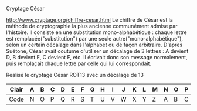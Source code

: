 Cryptage César

http://www.cryptage.org/chiffre-cesar.html
Le chiffre de César est la méthode de cryptographie la plus ancienne communément admise par l'histoire. Il consiste en une substitution mono-alphabétique : chaque lettre est remplacée("substitution") par une seule autre("mono-alphabétique"), selon un certain décalage dans l'alphabet ou de façon arbitraire. D'après Suétone, César avait coutume d'utiliser un décalage de 3 lettres : A devient D, B devient E, C devient F, etc. Il écrivait donc son message normalement, puis remplaçait chaque lettre par celle qui lui correspondait.

Realisé le cryptage César ROT13 avec un décalage de 13

|Clair | A | B | C | D | E | F | G | H | I | J | K | L | M | N | O | P | Q | R | S | T | U | V | W | X | Y | Z |
|------|---|---|---|---|---|---|---|---|---|---|---|---|---|---|---|---|---|---|---|---|---|---|---|---|---|---|
|Code  | N | O | P | Q | R | S | T | U | V | W | X | Y | Z | A | B | C | D | E | F | G | H | I | J | K | L | M |

